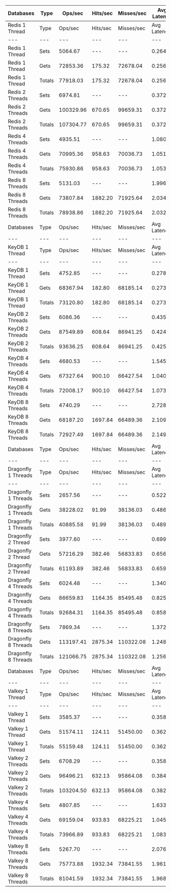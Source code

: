 | Databases | Type | Ops/sec | Hits/sec | Misses/sec | Avg Latency | p50 Latency | p99 Latency | p99.9 Latency | KB/sec |
| --- | --- | --- | --- | --- | --- | --- | --- | --- | --- |
| Redis 1 Thread | Type | Ops/sec | Hits/sec | Misses/sec | Avg Latency | p50 Latency | p99 Latency | p99.9 Latency | KB/sec |
| --- | --- | --- | --- | --- | --- | --- | --- | --- | --- |
Redis 1 Thread | Sets | 5064.67 | --- | --- | 0.26495 | 0.27900 | 0.46300 | 0.51100 | 237.35 |
Redis 1 Thread | Gets | 72853.36 | 175.32 | 72678.04 | 0.25609 | 0.26300 | 0.47900 | 0.55100 | 2703.96 |
Redis 1 Thread | Totals | 77918.03 | 175.32 | 72678.04 | 0.25666 | 0.26300 | 0.47900 | 0.55100 | 2941.31 |
Redis 2 Threads | Sets | 6974.81 | --- | --- | 0.37234 | 0.35900 | 0.63900 | 0.71900 | 326.87 |
Redis 2 Threads | Gets | 100329.96 | 670.65 | 99659.31 | 0.37205 | 0.35900 | 0.63900 | 0.84700 | 3725.68 |
Redis 2 Threads | Totals | 107304.77 | 670.65 | 99659.31 | 0.37206 | 0.35900 | 0.63900 | 0.84700 | 4052.55 |
Redis 4 Threads | Sets | 4935.51 | --- | --- | 1.08036 | 1.03900 | 2.03900 | 2.89500 | 231.32 |
Redis 4 Threads | Gets | 70995.36 | 958.63 | 70036.73 | 1.05166 | 1.02300 | 1.95900 | 2.33500 | 2638.80 |
Redis 4 Threads | Totals | 75930.86 | 958.63 | 70036.73 | 1.05352 | 1.02300 | 1.96700 | 2.38300 | 2870.12 |
Redis 8 Threads | Sets | 5131.03 | --- | --- | 1.99640 | 2.03100 | 3.93500 | 4.15900 | 240.47 |
Redis 8 Threads | Gets | 73807.84 | 1882.20 | 71925.64 | 2.03474 | 2.03100 | 3.96700 | 4.19100 | 2747.64 |
Redis 8 Threads | Totals | 78938.86 | 1882.20 | 71925.64 | 2.03225 | 2.03100 | 3.96700 | 4.19100 | 2988.12 |
| Databases | Type | Ops/sec | Hits/sec | Misses/sec | Avg Latency | p50 Latency | p99 Latency | p99.9 Latency | KB/sec |
| --- | --- | --- | --- | --- | --- | --- | --- | --- | --- |
| KeyDB 1 Thread | Type | Ops/sec | Hits/sec | Misses/sec | Avg Latency | p50 Latency | p99 Latency | p99.9 Latency | KB/sec |
| --- | --- | --- | --- | --- | --- | --- | --- | --- | --- |
KeyDB 1 Thread | Sets | 4752.85 | --- | --- | 0.27822 | 0.27900 | 0.43100 | 0.51900 | 222.74 |
KeyDB 1 Thread | Gets | 68367.94 | 182.80 | 68185.14 | 0.27311 | 0.27900 | 0.44700 | 0.48700 | 2537.57 |
KeyDB 1 Thread | Totals | 73120.80 | 182.80 | 68185.14 | 0.27345 | 0.27900 | 0.44700 | 0.48700 | 2760.31 |
KeyDB 2 Threads | Sets | 6086.36 | --- | --- | 0.43598 | 0.40700 | 0.84700 | 0.99900 | 285.23 |
KeyDB 2 Threads | Gets | 87549.89 | 608.64 | 86941.25 | 0.42434 | 0.39900 | 0.85500 | 1.23900 | 3251.22 |
KeyDB 2 Threads | Totals | 93636.25 | 608.64 | 86941.25 | 0.42510 | 0.39900 | 0.85500 | 1.23900 | 3536.45 |
KeyDB 4 Threads | Sets | 4680.53 | --- | --- | 1.54511 | 1.06300 | 7.90300 | 7.93500 | 219.37 |
KeyDB 4 Threads | Gets | 67327.64 | 900.10 | 66427.54 | 1.04025 | 1.03100 | 2.12700 | 2.31900 | 2502.43 |
KeyDB 4 Threads | Totals | 72008.17 | 900.10 | 66427.54 | 1.07306 | 1.03100 | 2.14300 | 7.87100 | 2721.80 |
KeyDB 8 Threads | Sets | 4740.29 | --- | --- | 2.72862 | 2.15900 | 10.43100 | 10.75100 | 222.16 |
KeyDB 8 Threads | Gets | 68187.20 | 1697.84 | 66489.36 | 2.10929 | 2.09500 | 4.22300 | 4.76700 | 2538.21 |
KeyDB 8 Threads | Totals | 72927.49 | 1697.84 | 66489.36 | 2.14955 | 2.11100 | 4.28700 | 10.43100 | 2760.37 |
| Databases | Type | Ops/sec | Hits/sec | Misses/sec | Avg Latency | p50 Latency | p99 Latency | p99.9 Latency | KB/sec |
| --- | --- | --- | --- | --- | --- | --- | --- | --- | --- |
| Dragonfly 1 Threads | Type | Ops/sec | Hits/sec | Misses/sec | Avg Latency | p50 Latency | p99 Latency | p99.9 Latency | KB/sec |
| --- | --- | --- | --- | --- | --- | --- | --- | --- | --- |
Dragonfly 1 Threads | Sets | 2657.56 | --- | --- | 0.52200 | 0.54300 | 1.34300 | 1.37500 | 124.54 |
Dragonfly 1 Threads | Gets | 38228.02 | 91.99 | 38136.03 | 0.48671 | 0.52700 | 1.25500 | 1.39900 | 1418.84 |
Dragonfly 1 Threads | Totals | 40885.58 | 91.99 | 38136.03 | 0.48901 | 0.52700 | 1.25500 | 1.39900 | 1543.38 |
Dragonfly 2 Thread | Sets | 3977.60 | --- | --- | 0.69949 | 0.66300 | 1.95100 | 2.06300 | 186.41 |
Dragonfly 2 Thread | Gets | 57216.29 | 382.46 | 56833.83 | 0.65619 | 0.61500 | 1.79100 | 2.15900 | 2124.69 |
Dragonfly 2 Thread | Totals | 61193.89 | 382.46 | 56833.83 | 0.65901 | 0.62300 | 1.82300 | 2.14300 | 2311.09 |
Dragonfly 4 Threads | Sets | 6024.48 | --- | --- | 1.34038 | 0.81500 | 11.19900 | 11.45500 | 282.36 |
Dragonfly 4 Threads | Gets | 86659.83 | 1164.35 | 85495.48 | 0.82528 | 0.79100 | 2.30300 | 9.98300 | 3221.00 |
Dragonfly 4 Threads | Totals | 92684.31 | 1164.35 | 85495.48 | 0.85876 | 0.79100 | 2.47900 | 11.00700 | 3503.36 |
Dragonfly 8 Threads | Sets | 7869.34 | --- | --- | 1.37289 | 1.16700 | 5.82300 | 8.06300 | 368.81 |
Dragonfly 8 Threads | Gets | 113197.41 | 2875.34 | 110322.08 | 1.24846 | 1.15900 | 3.74300 | 5.50300 | 4213.95 |
Dragonfly 8 Threads | Totals | 121066.75 | 2875.34 | 110322.08 | 1.25655 | 1.15900 | 3.91900 | 5.95100 | 4582.75 |
| Databases | Type | Ops/sec | Hits/sec | Misses/sec | Avg Latency | p50 Latency | p99 Latency | p99.9 Latency | KB/sec |
| --- | --- | --- | --- | --- | --- | --- | --- | --- | --- |
| Valkey 1 Thread | Type | Ops/sec | Hits/sec | Misses/sec | Avg Latency | p50 Latency | p99 Latency | p99.9 Latency | KB/sec |
| --- | --- | --- | --- | --- | --- | --- | --- | --- | --- |
Valkey 1 Thread | Sets | 3585.37 | --- | --- | 0.35865 | 0.35100 | 0.61500 | 0.65500 | 168.02 |
Valkey 1 Thread | Gets | 51574.11 | 124.11 | 51450.00 | 0.36256 | 0.35100 | 0.63100 | 1.17500 | 1914.18 |
Valkey 1 Thread | Totals | 55159.48 | 124.11 | 51450.00 | 0.36230 | 0.35100 | 0.63100 | 1.17500 | 2082.20 |
Valkey 2 Threads | Sets | 6708.29 | --- | --- | 0.35866 | 0.35900 | 0.63100 | 0.67100 | 314.38 |
Valkey 2 Threads | Gets | 96496.21 | 632.13 | 95864.08 | 0.38448 | 0.36700 | 0.67100 | 3.29500 | 3583.26 |
Valkey 2 Threads | Totals | 103204.50 | 632.13 | 95864.08 | 0.38280 | 0.36700 | 0.67100 | 3.29500 | 3897.63 |
Valkey 4 Threads | Sets | 4807.85 | --- | --- | 1.63389 | 1.03900 | 9.34300 | 10.23900 | 225.34 |
Valkey 4 Threads | Gets | 69159.04 | 933.83 | 68225.21 | 1.04558 | 1.03100 | 1.99900 | 2.12700 | 2570.55 |
Valkey 4 Threads | Totals | 73966.89 | 933.83 | 68225.21 | 1.08382 | 1.03100 | 2.04700 | 9.21500 | 2795.88 |
Valkey 8 Threads | Sets | 5267.70 | --- | --- | 2.07633 | 1.95900 | 5.63100 | 9.08700 | 246.88 |
Valkey 8 Threads | Gets | 75773.88 | 1932.34 | 73841.55 | 1.96100 | 1.95100 | 3.85500 | 4.06300 | 2820.83 |
Valkey 8 Threads | Totals | 81041.59 | 1932.34 | 73841.55 | 1.96850 | 1.95100 | 3.88700 | 4.19100 | 3067.71 |
